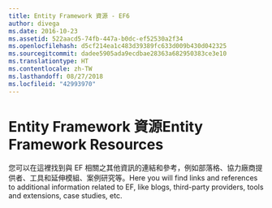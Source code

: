 ```yaml
---
title: Entity Framework 資源 - EF6
author: divega
ms.date: 2016-10-23
ms.assetid: 522aacd5-74fb-447a-b0dc-ef52530a2f34
ms.openlocfilehash: d5cf214ea1c483d39389fc633d009b430d042325
ms.sourcegitcommit: dadee5905ada9ecdbae28363a682950383ce3e10
ms.translationtype: HT
ms.contentlocale: zh-TW
ms.lasthandoff: 08/27/2018
ms.locfileid: "42993970"
---
```

# <a name="entity-framework-resources"></a><span data-ttu-id="51cad-102">Entity Framework 資源</span><span class="sxs-lookup"><span data-stu-id="51cad-102">Entity Framework Resources</span></span>
<span data-ttu-id="51cad-103">您可以在這裡找到與 EF 相關之其他資訊的連結和參考，例如部落格、協力廠商提供者、工具和延伸模組、案例研究等。</span><span class="sxs-lookup"><span data-stu-id="51cad-103">Here you will find links and references to additional information related to EF, like blogs, third-party providers, tools and extensions, case studies, etc.</span></span>

